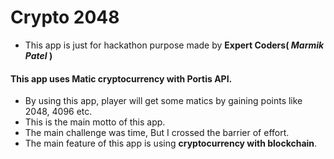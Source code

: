 # Crypto 2048

 - This app is just for hackathon purpose made by **Expert Coders( _Marmik Patel_ )**
 
#### This app uses Matic cryptocurrency with Portis API.
 - By using this app, player will get some matics by gaining points like 2048, 4096 etc.
 - This is the main motto of this app.
 - The main challenge was time, But I crossed the barrier of effort.
 - The main feature of this app is using **cryptocurrency with blockchain**.

